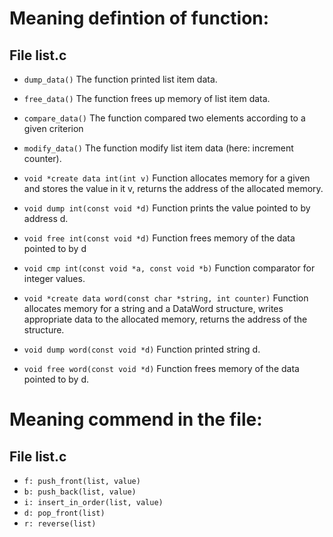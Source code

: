 # Meaning defintion of function:

## File list.c

+ `dump_data()`
The function printed list item data.

+ `free_data()`
The function frees up memory of list item data.

+ `compare_data()`
The function compared two elements according to a given criterion

+ `modify_data()`
The function modify list item data (here: increment counter).

+ `void *create data int(int v)`
Function allocates memory for a given and stores the value in it
v, returns the address of the allocated memory.

+ `void dump int(const void *d)`
Function prints the value pointed to by address d.

+ `void free int(const void *d)`
Function frees memory of the data pointed to by d


+ `void cmp int(const void *a, const void *b)`
Function comparator for integer values.

+ `void *create data word(const char *string, int counter)`
Function allocates memory for a string and a DataWord structure, writes appropriate data to the allocated memory, returns the address of the structure.

+ `void dump word(const void *d)`
Function printed string d.

+ `void free word(const void *d)`
Function frees memory of the data pointed to by d.


# Meaning commend in the file:

## File list.c

+ `f: push_front(list, value)`
+ `b: push_back(list, value)`
+ `i: insert_in_order(list, value)`
+ `d: pop_front(list)`
+ `r: reverse(list)`







